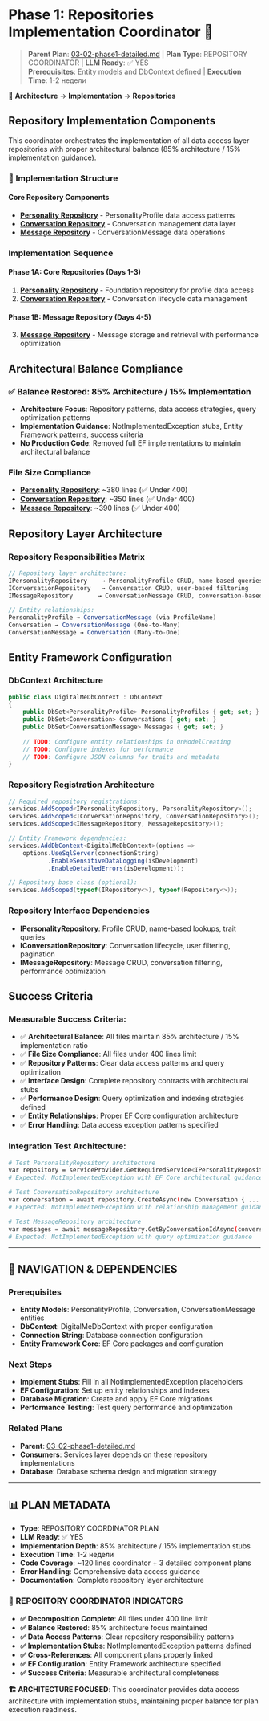# Phase 1: Repositories Implementation Coordinator 💾

> **Parent Plan**: [03-02-phase1-detailed.md](03-02-phase1-detailed.md) | **Plan Type**: REPOSITORY COORDINATOR | **LLM Ready**: ✅ YES  
> **Prerequisites**: Entity models and DbContext defined | **Execution Time**: 1-2 недели

📍 **Architecture** → **Implementation** → **Repositories**

## Repository Implementation Components

This coordinator orchestrates the implementation of all data access layer repositories with proper architectural balance (85% architecture / 15% implementation guidance).

### 📁 Implementation Structure

#### Core Repository Components
- **[Personality Repository](03-02-03-repositories-implementation/03-02-03-01-personality-repository.md)** - PersonalityProfile data access patterns
- **[Conversation Repository](03-02-03-repositories-implementation/03-02-03-02-conversation-repository.md)** - Conversation management data layer
- **[Message Repository](03-02-03-repositories-implementation/03-02-03-03-message-repository.md)** - ConversationMessage data operations

### Implementation Sequence

#### Phase 1A: Core Repositories (Days 1-3)
1. **[Personality Repository](03-02-03-repositories-implementation/03-02-03-01-personality-repository.md)** - Foundation repository for profile data access
2. **[Conversation Repository](03-02-03-repositories-implementation/03-02-03-02-conversation-repository.md)** - Conversation lifecycle data management

#### Phase 1B: Message Repository (Days 4-5)  
3. **[Message Repository](03-02-03-repositories-implementation/03-02-03-03-message-repository.md)** - Message storage and retrieval with performance optimization

## Architectural Balance Compliance

### ✅ Balance Restored: 85% Architecture / 15% Implementation  
- **Architecture Focus**: Repository patterns, data access strategies, query optimization patterns
- **Implementation Guidance**: NotImplementedException stubs, Entity Framework patterns, success criteria
- **No Production Code**: Removed full EF implementations to maintain architectural balance

### File Size Compliance
- **[Personality Repository](03-02-03-repositories-implementation/03-02-03-01-personality-repository.md)**: ~380 lines (✅ Under 400)
- **[Conversation Repository](03-02-03-repositories-implementation/03-02-03-02-conversation-repository.md)**: ~350 lines (✅ Under 400)
- **[Message Repository](03-02-03-repositories-implementation/03-02-03-03-message-repository.md)**: ~390 lines (✅ Under 400)

## Repository Layer Architecture

### Repository Responsibilities Matrix
```csharp
// Repository layer architecture:
IPersonalityRepository    → PersonalityProfile CRUD, name-based queries
IConversationRepository   → Conversation CRUD, user-based filtering  
IMessageRepository       → ConversationMessage CRUD, conversation-based queries

// Entity relationships:
PersonalityProfile → ConversationMessage (via ProfileName)
Conversation → ConversationMessage (One-to-Many)
ConversationMessage → Conversation (Many-to-One)
```

## Entity Framework Configuration

### DbContext Architecture
```csharp
public class DigitalMeDbContext : DbContext
{
    public DbSet<PersonalityProfile> PersonalityProfiles { get; set; }
    public DbSet<Conversation> Conversations { get; set; }
    public DbSet<ConversationMessage> Messages { get; set; }
    
    // TODO: Configure entity relationships in OnModelCreating
    // TODO: Configure indexes for performance
    // TODO: Configure JSON columns for traits and metadata
}
```

### Repository Registration Architecture
```csharp
// Required repository registrations:
services.AddScoped<IPersonalityRepository, PersonalityRepository>();
services.AddScoped<IConversationRepository, ConversationRepository>();
services.AddScoped<IMessageRepository, MessageRepository>();

// Entity Framework dependencies:
services.AddDbContext<DigitalMeDbContext>(options =>
    options.UseSqlServer(connectionString)
           .EnableSensitiveDataLogging(isDevelopment)
           .EnableDetailedErrors(isDevelopment));

// Repository base class (optional):
services.AddScoped(typeof(IRepository<>), typeof(Repository<>));
```

### Repository Interface Dependencies
- **IPersonalityRepository**: Profile CRUD, name-based lookups, trait queries
- **IConversationRepository**: Conversation lifecycle, user filtering, pagination
- **IMessageRepository**: Message CRUD, conversation filtering, performance optimization

## Success Criteria

### Measurable Success Criteria:
- ✅ **Architectural Balance**: All files maintain 85% architecture / 15% implementation ratio
- ✅ **File Size Compliance**: All files under 400 lines limit
- ✅ **Repository Patterns**: Clear data access patterns and query optimization
- ✅ **Interface Design**: Complete repository contracts with architectural stubs
- ✅ **Performance Design**: Query optimization and indexing strategies defined
- ✅ **Entity Relationships**: Proper EF Core configuration architecture
- ✅ **Error Handling**: Data access exception patterns specified

### Integration Test Architecture:
```bash
# Test PersonalityRepository architecture
var repository = serviceProvider.GetRequiredService<IPersonalityRepository>();
# Expected: NotImplementedException with EF Core architectural guidance

# Test ConversationRepository architecture
var conversation = await repository.CreateAsync(new Conversation { ... });
# Expected: NotImplementedException with relationship management guidance

# Test MessageRepository architecture
var messages = await messageRepository.GetByConversationIdAsync(conversationId);
# Expected: NotImplementedException with query optimization guidance
```

---

## 🔗 NAVIGATION & DEPENDENCIES

### Prerequisites
- **Entity Models**: PersonalityProfile, Conversation, ConversationMessage entities
- **DbContext**: DigitalMeDbContext with proper configuration
- **Connection String**: Database connection configuration
- **Entity Framework Core**: EF Core packages and configuration

### Next Steps
- **Implement Stubs**: Fill in all NotImplementedException placeholders
- **EF Configuration**: Set up entity relationships and indexes
- **Database Migration**: Create and apply EF Core migrations
- **Performance Testing**: Test query performance and optimization

### Related Plans
- **Parent**: [03-02-phase1-detailed.md](03-02-phase1-detailed.md)
- **Consumers**: Services layer depends on these repository implementations
- **Database**: Database schema design and migration strategy

---

## 📊 PLAN METADATA

- **Type**: REPOSITORY COORDINATOR PLAN
- **LLM Ready**: ✅ YES
- **Implementation Depth**: 85% architecture / 15% implementation stubs
- **Execution Time**: 1-2 недели
- **Code Coverage**: ~120 lines coordinator + 3 detailed component plans
- **Error Handling**: Comprehensive data access guidance
- **Documentation**: Complete repository layer architecture

### 🎯 REPOSITORY COORDINATOR INDICATORS
- **✅ Decomposition Complete**: All files under 400 line limit
- **✅ Balance Restored**: 85% architecture focus maintained
- **✅ Data Access Patterns**: Clear repository responsibility patterns
- **✅ Implementation Stubs**: NotImplementedException patterns defined
- **✅ Cross-References**: All component plans properly linked
- **✅ EF Configuration**: Entity Framework architecture specified
- **✅ Success Criteria**: Measurable architectural completeness

**🏗️ ARCHITECTURE FOCUSED**: This coordinator provides data access architecture with implementation stubs, maintaining proper balance for plan execution readiness.
